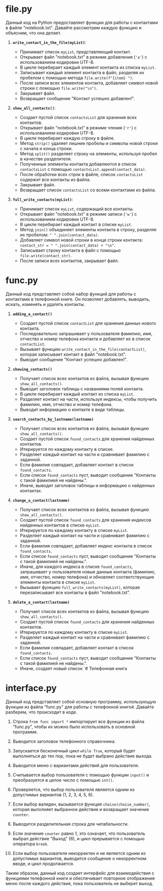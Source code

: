 # file.py

Данный код на Python предоставляет функции для работы с контактами в файле "notebook.txt". Давайте рассмотрим каждую функцию и объясним, что она делает.

1. **`write_contact_in_the_file(myList)`**:

   - Принимает список `myList`, представляющий контакт.
   - Открывает файл "notebook.txt" в режиме добавления (`'a'`) с использованием кодировки UTF-8.
   - В цикле перебирает каждый элемент контакта из списка `myList`.
   - Записывает каждый элемент контакта в файл, разделяя их пробелом с помощью метода `file.write(f"{item} ")`.
   - После записи всех элементов контакта, добавляет символ новой строки с помощью `file.write("\n")`.
   - Закрывает файл.
   - Возвращает сообщение "Контакт успешно добавлен!".

1. **`show_all_contacts()`**:

   - Создает пустой список `contactsList` для хранения всех контактов.
   - Открывает файл "notebook.txt" в режиме чтения (`'r'`) с использованием кодировки UTF-8.
   - В цикле перебирает каждую строку в файле.
   - Метод `strip()` удаляет лишние пробелы и символы новой строки с начала и конца строки.
   - Метод `split()` разделяет строку на элементы, используя пробел в качестве разделителя.
   - Полученные элементы контакта добавляются в список `contactsList` с помощью `contactsList.append(contact_data)`.
   - После обработки всех строк в файле, список `contactsList` содержит все контакты из файла.
   - Закрывает файл.
   - Возвращает список `contactsList` со всеми контактами из файла.

1. **`full_write_contacts(myList)`**:

   - Принимает список `myList`, содержащий все контакты.
   - Открывает файл "notebook.txt" в режиме записи (`'w'`) с использованием кодировки UTF-8.
   - В цикле перебирает каждый контакт в списке `myList`.
   - Метод `join()` объединяет элементы контакта в строку, разделяя их пробелом: `" ".join(contact_data)`.
   - Добавляет символ новой строки в конце строки контакта: `contact_str = " ".join(contact_data) + "\n"`.
   - Записывает строку контакта в файл с помощью `file.write(contact_str)`.
   - После записи всех контактов, закрывает файл.

# func.py

Данный код представляет собой набор функций для работы с контактами в телефонной книге. Он позволяет добавлять, выводить, искать, изменять и удалять контакты.

1. **`adding_a_contact()`**

   - Создает пустой список `contactList` для хранения данных нового контакта.
   - Последовательно запрашивает у пользователя фамилию, имя, отчество и номер телефона контакта и добавляет их в список `contactList`.
   - Вызывает функцию `write_contact_in_the_file(contactList)`, которая записывает контакт в файл "notebook.txt".
   - Выводит сообщение "Контакт успешно добавлен!".

1. **`showing_contacts()`**

   - Получает список всех контактов из файла, вызывая функцию `show_all_contacts()`.
   - Выводит заголовок таблицы с названиями полей контакта.
   - В цикле перебирает каждый контакт из списка `myList`.
   - Разделяет контакт на части, используя индексы, чтобы получить фамилию, имя, отчество и номер телефона.
   - Выводит информацию о контакте в виде таблицы.

1. **`search_contacts_by_lastname(lastname)`**

   - Получает список всех контактов из файла, вызывая функцию `show_all_contacts()`.
   - Создает пустой список `found_contacts` для хранения найденных контактов.
   - Итерируется по каждому контакту в списке.
   - Разделяет каждый контакт на части и сравнивает фамилию с заданной.
   - Если фамилия совпадает, добавляет контакт в список `found_contacts`.
   - Если список `found_contacts` пуст, выводит сообщение "Контакты с такой фамилией не найдены.".
   - Иначе, выводит заголовок таблицы и информацию о найденных контактах.

1. **`change_a_contact(lastname)`**

   - Получает список всех контактов из файла, вызывая функцию `show_all_contacts()`.
   - Создает пустой список `found_contacts` для хранения индексов найденных контактов в списке `myList`.
   - Итерируется по каждому контакту в списке `myList`.
   - Разделяет каждый контакт на части и сравнивает фамилию с заданной.
   - Если фамилия совпадает, добавляет индекс контакта в список `found_contacts`.
   - Если список `found_contacts` пуст, выводит сообщение "Контакты с такой фамилией не найдены.".
   - Иначе, для каждого индекса в списке `found_contacts`, запрашивает у пользователя новые данные контакта (фамилию, имя, отчество, номер телефона) и обновляет соответствующие элементы контакта в списке `myList`.
   - Вызывает функцию `full_write_contacts(myList)`, которая перезаписывает все контакты в файл "notebook.txt".

1. **`delete_a_contact(lastname)`**

   - Получает список всех контактов из файла, вызывая функцию `show_all_contacts()`.
   - Создает пустой список `found_contacts` для хранения найденных контактов.
   - Итерируется по каждому контакту в списке `myList`.
   - Разделяет каждый контакт на части и сравнивает фамилию с заданной.
   - Если фамилия совпадает, добавляет контакт в список `found_contacts`.
   - Если список `found_contacts` пуст, выводит сообщение "Контакты с такой фамилией не найдены.".
   - Иначе, создает новый список \`# Телефонная книга

# interface.py

Данный код представляет собой основную программу, использующую функции из файла "func.py" для работы с телефонной книгой. Давайте разберем, что происходит в коде.

1. Строка `from func import *` импортирует все функции из файла "func.py", чтобы их можно было использовать в основной программе.

2. Выводится заголовок телефонного справочника.

3. Запускается бесконечный цикл `while True`, который будет выполняться до тех пор, пока не будет выбрано действие выхода.

4. Выводится меню с вариантами действий для пользователя.

5. Считывается выбор пользователя с помощью функции `input()` и преобразуется в целое число с помощью `int()`.

6. Проверяется, что выбор пользователя является одним из допустимых вариантов (1, 2, 3, 4, 5, 6).

7. Если выбор валиден, вызывается функция `choise(choise_number)`, которая выполняет выбранное действие и возвращает значение `counter`.

8. Выводится разделительная строка для читабельности.

9. Если значение `counter` равно 1, это означает, что пользователь выбрал действие "Выход" (6), и цикл прерывается с помощью оператора `break`.

10. Если выбор пользователя некорректен и не является одним из допустимых вариантов, выводится сообщение о некорректном вводе, и цикл продолжается.

Таким образом, данный код создает интерфейс для взаимодействия с функциями телефонной книги и обеспечивает повторное отображение меню после каждого действия, пока пользователь не выберет выход.
